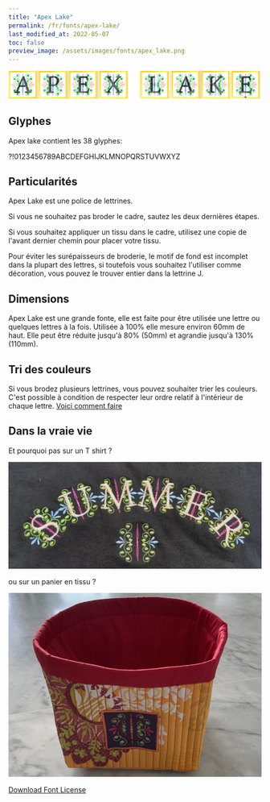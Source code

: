 ```yaml
---
title: "Apex Lake"
permalink: /fr/fonts/apex-lake/
last_modified_at: 2022-05-07
toc: false
preview_image: /assets/images/fonts/apex_lake.png
---
```

![Apex](/assets/images/fonts/apex_lake.png)

## Glyphes
Apex lake contient les 38 glyphes:

?!0123456789ABCDEFGHIJKLMNOPQRSTUVWXYZ

## Particularités
Apex Lake est une police de lettrines. 

Si vous ne souhaitez pas broder le cadre, sautez les deux dernières étapes.  

Si vous souhaitez appliquer un tissu dans le cadre, utilisez une copie de l'avant dernier chemin pour placer votre tissu.

Pour éviter les surépaisseurs de broderie, le motif de fond est incomplet dans la plupart des lettres, si toutefois vous souhaitez l'utiliser comme  décoration, vous pouvez le trouver entier dans la lettrine J.

## Dimensions
Apex Lake est une grande fonte, elle est faite pour être utilisée une lettre ou quelques lettres à la fois. 
Utilisée à 100% elle mesure environ 60mm de haut. Elle peut être réduite jusqu'à 80% (50mm) et agrandie jusqu'à 130% (110mm).

## Tri des couleurs 
Si vous brodez plusieurs lettrines, vous pouvez souhaiter trier les couleurs. C'est possible à condition de respecter leur ordre relatif à l'intérieur de chaque lettre. [Voici comment faire](https://inkstitch.org/fr/docs/lettering/#tri-des-couleurs)




## Dans la vraie vie

Et pourquoi pas sur un T shirt ?

![TShirt](/assets/images/fonts/apex2.jpg)

ou sur un panier en tissu ?

![Panier](/assets/images/fonts/apex3.jpg)

[Download Font License](https://github.com/inkstitch/inkstitch/tree/main/fonts/apex_lake/LICENSE)
